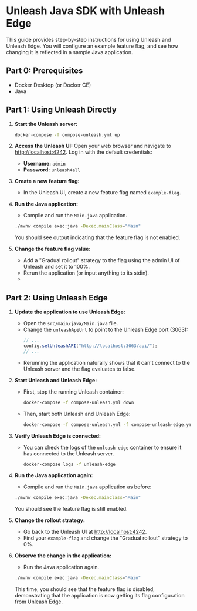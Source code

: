# Unleash Java SDK with Unleash Edge

This guide provides step-by-step instructions for using Unleash and Unleash Edge. You will configure an example feature flag, and see how changing it is reflected in a sample Java application.

## Part 0: Prerequisites

* Docker Desktop (or Docker CE)
* Java

## Part 1: Using Unleash Directly

1.  **Start the Unleash server:**
    ```bash
    docker-compose -f compose-unleash.yml up
    ```

2.  **Access the Unleash UI:**
    Open your web browser and navigate to [http://localhost:4242](http://localhost:4242).
    Log in with the default credentials:
    *   **Username:** `admin`
    *   **Password:** `unleash4all`

3.  **Create a new feature flag:**
    *   In the Unleash UI, create a new feature flag named `example-flag`.

4.  **Run the Java application:**
    *   Compile and run the `Main.java` application.
    ```bash
    ./mvnw compile exec:java -Dexec.mainClass="Main"
    ```
    You should see output indicating that the feature flag is not enabled.
5. **Change the feature flag value:**
   *   Add a "Gradual rollout" strategy to the flag using the admin UI of Unleash and set it to 100%.
   * Rerun the application (or input anything to its stdin). 
   * 

## Part 2: Using Unleash Edge

1.  **Update the application to use Unleash Edge:**
    *   Open the `src/main/java/Main.java` file.
    *   Change the `unleashApiUrl` to point to the Unleash Edge port (3063):
        ```java
        // ...
        config.setUnleashAPI("http://localhost:3063/api/");
        // ...
        ```
    * Rerunning the application naturally shows that it can't connect to the Unleash server and the flag evaluates to false.

2.  **Start Unleash and Unleash Edge:**
    *   First, stop the running Unleash container:
        ```bash
        docker-compose -f compose-unleash.yml down
        ```
    *   Then, start both Unleash and Unleash Edge:
        ```bash
        docker-compose -f compose-unleash.yml -f compose-unleash-edge.yml up 
        ```

3.  **Verify Unleash Edge is connected:**
    *   You can check the logs of the `unleash-edge` container to ensure it has connected to the Unleash server.
        ```bash
        docker-compose logs -f unleash-edge
        ```

4.  **Run the Java application again:**
    *   Compile and run the `Main.java` application as before:
    ```bash
    ./mvnw compile exec:java -Dexec.mainClass="Main"
    ```
    You should see the feature flag is still enabled.

5.  **Change the rollout strategy:**
    *   Go back to the Unleash UI at [http://localhost:4242](http://localhost:4242).
    *   Find your `example-flag` and change the "Gradual rollout" strategy to 0%.

6.  **Observe the change in the application:**
    *   Run the Java application again.
    ```bash
    ./mvnw compile exec:java -Dexec.mainClass="Main"
    ```
    This time, you should see that the feature flag is disabled, demonstrating that the application is now getting its flag configuration from Unleash Edge.